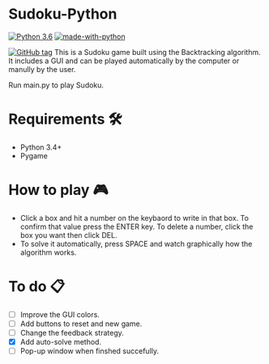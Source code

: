 # Sudoku-Python

[![Python 3.6](https://img.shields.io/badge/python-3.4+-blue.svg)](https://www.python.org/downloads/release/python)
[![made-with-python](https://img.shields.io/badge/Made%20with-Python-3498db.svg)](https://www.python.org/)
<!-- [![release](https://badge.fury.io/gh/BGZ30%2FSudoku-Python%2Freleases%2Fv2.0.svg)](http://badge.fury.io/gh/BGZ30%2FSudoku-Python) -->
[![GitHub tag](https://img.shields.io/github/tag/BGZ30/Sudoku-Python.js.svg)](https://GitHub.com/BGZ30/Sudoku-Python.js/tags/)
This is a Sudoku game built using the Backtracking algorithm. It includes a GUI and can be played automatically by the computer or manully by the user.

Run main.py to play Sudoku.

# Requirements 🛠️

- Python 3.4+
- Pygame 

# How to play 🎮

- Click a box and hit a number on the keybaord to write in that box. To confirm that value press the ENTER key. To delete a number, click the box you want then click DEL. 
- To solve it automatically, press SPACE and watch graphically how the algorithm works.

# To do 📋

- [ ] Improve the GUI colors.
- [ ] Add buttons to reset and new game.
- [ ] Change the feedback strategy.
- [x] Add auto-solve method.
- [ ] Pop-up window when finshed succefully.
